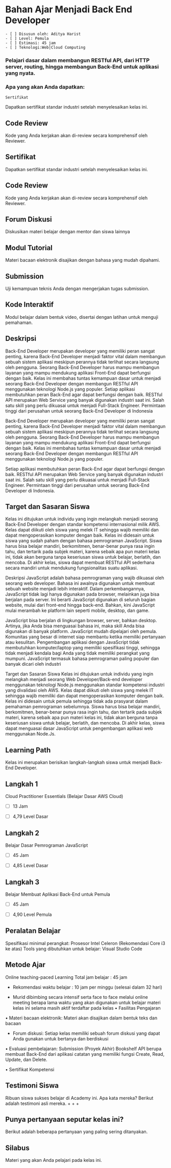 # Bahan Ajar Menjadi Back End Developer

```
- [ ] Disusun oleh: Aditya Harist
- [ ] Level: Pemula 
- [ ] Estimasi: 45 jam
- [ ] Teknologi:Web|Cloud Computing
```

### Pelajari dasar dalam membangun RESTful API, dari HTTP server, routing, hingga membangun Back-End untuk aplikasi yang nyata.

### Apa yang akan Anda dapatkan:
```
Sertifikat
```
Dapatkan sertifikat standar industri setelah menyelesaikan kelas ini.

## Code Review
Kode yang Anda kerjakan akan di-review secara komprehensif oleh Reviewer.

## Sertifikat
Dapatkan sertifikat standar industri setelah menyelesaikan kelas ini.

## Code Review
Kode yang Anda kerjakan akan di-review secara komprehensif oleh Reviewer.

## Forum Diskusi
Diskusikan materi belajar dengan mentor dan siswa lainnya

## Modul Tutorial
Materi bacaan elektronik disajikan dengan bahasa yang mudah dipahami.

## Submission
Uji kemampuan teknis Anda dengan mengerjakan tugas submission.

## Kode Interaktif
Modul belajar dalam bentuk video, disertai dengan latihan untuk menguji pemahaman.

## Deskripsi
Back-End Developer merupakan developer yang memiliki peran sangat penting, karena Back-End Developer menjadi faktor vital dalam membangun sebuah sistem aplikasi meskipun perannya tidak terlihat secara langsung oleh pengguna. Seorang Back-End Developer harus mampu membangun layanan yang mampu mendukung aplikasi Front-End dapat berfungsi dengan baik. Kelas ini membahas tuntas kemampuan dasar untuk menjadi seorang Back-End Developer dengan membangun RESTful API menggunakan teknologi Node.js yang populer.
Setiap aplikasi membutuhkan peran Back-End agar dapat berfungsi dengan baik.
RESTful API merupakan Web Service yang banyak digunakan industri saat ini.
Salah satu skill yang perlu dikuasai untuk menjadi Full-Stack Engineer.
Permintaan tinggi dari perusahan untuk seorang Back-End Developer di Indonesia

Back-End Developer merupakan developer yang memiliki peran sangat penting, karena Back-End Developer menjadi faktor vital dalam membangun sebuah sistem aplikasi meskipun perannya tidak terlihat secara langsung oleh pengguna. Seorang Back-End Developer harus mampu membangun layanan yang mampu mendukung aplikasi Front-End dapat berfungsi dengan baik. Kelas ini membahas tuntas kemampuan dasar untuk menjadi seorang Back-End Developer dengan membangun RESTful API menggunakan teknologi Node.js yang populer.

Setiap aplikasi membutuhkan peran Back-End agar dapat berfungsi dengan baik.
RESTful API merupakan Web Service yang banyak digunakan industri saat ini.
Salah satu skill yang perlu dikuasai untuk menjadi Full-Stack Engineer.
Permintaan tinggi dari perusahan untuk seorang Back-End Developer di Indonesia.

## Target dan Sasaran Siswa
Kelas ini ditujukan untuk individu yang ingin melangkah menjadi seorang Back-End Developer dengan standar kompetensi internasional milik AWS.
Kelas dapat diikuti oleh siswa yang melek IT sehingga wajib memiliki dan dapat mengoperasikan komputer dengan baik.
Kelas ini didesain untuk siswa yang sudah paham dengan bahasa pemrograman JavaScript.
Siswa harus bisa belajar mandiri, berkomitmen, benar-benar punya rasa ingin tahu, dan tertarik pada subjek materi, karena sebaik apa pun materi kelas ini, tidak akan berguna tanpa keseriusan siswa untuk belajar, berlatih, dan mencoba.
Di akhir kelas, siswa dapat membuat RESTful API sederhana secara mandiri untuk mendukung fungsionalitas suatu aplikasi.

Deskripsi
JavaScript adalah bahasa pemrograman yang wajib dikuasai oleh seorang web developer. Bahasa ini awalnya digunakan untuk membuat sebuah website menjadi lebih interaktif. Dalam perkembangannya, JavaScript tidak lagi hanya digunakan pada browser, melainkan juga bisa berjalan pada server. Ini berarti JavaScript digunakan di seluruh bagian website, mulai dari front-end hingga back-end. Bahkan, kini JavaScript mulai merambah ke platform lain seperti mobile, desktop, dan game.

JavaScript bisa berjalan di lingkungan browser, server, bahkan desktop. Artinya, jika Anda bisa menguasai bahasa ini, maka skill Anda bisa digunakan di banyak platform.
JavaScript mudah dipelajari oleh pemula. Komunitas yang besar di internet siap membantu ketika memiliki pertanyaan atau kesulitan.
Pengembangan aplikasi dengan JavaScript tidak membutuhkan komputer/laptop yang memiliki spesifikasi tinggi, sehingga tidak menjadi kendala bagi Anda yang tidak memiliki perangkat yang mumpuni.
JavaScript termasuk bahasa pemrograman paling populer dan banyak dicari oleh industri


Target dan Sasaran Siswa
Kelas ini ditujukan untuk individu yang ingin melangkah menjadi seorang Web Developer/Back-end developer menggunakan teknologi Node.js menggunakan standar kompetensi industri yang divalidasi oleh AWS.
Kelas dapat diikuti oleh siswa yang melek IT sehingga wajib memiliki dan dapat mengoperasikan komputer dengan baik.
Kelas ini didesain untuk pemula sehingga tidak ada prasyarat dalam pemahaman pemrograman sebelumnya.
Siswa harus bisa belajar mandiri, berkomitmen, benar-benar punya rasa ingin tahu, dan tertarik pada subjek materi, karena sebaik apa pun materi kelas ini, tidak akan berguna tanpa keseriusan siswa untuk belajar, berlatih, dan mencoba.
Di akhir kelas, siswa dapat menguasai dasar JavaScript untuk pengembangan aplikasi web menggunakan Node.Js.
 

## Learning Path
Kelas ini merupakan berisikan langkah-langkah siswa untuk menjadi Back-End Developer.

## Langkah 1
Cloud Practitioner Essentials (Belajar Dasar AWS Cloud)
- [ ] 13 Jam
- [ ] 4,79
Level Dasar
 

## Langkah 2
Belajar Dasar Pemrograman JavaScript
- [ ] 45 Jam
- [ ] 4,85
Level Dasar


## Langkah 3
Belajar Membuat Aplikasi Back-End untuk Pemula
- [ ] 45 Jam
- [ ] 4,90
Level Pemula


## Peralatan Belajar
Spesifikasi minimal perangkat:
Prosesor
Intel Celeron (Rekomendasi Core i3 ke atas)
Tools yang dibutuhkan untuk belajar:
Visual Studio Code


## Metode Ajar
Online teaching-paced Learning
Total jam belajar : 45 jam

- Rekomendasi waktu belajar : 10 jam per minggu
(selesai dalam 32 hari)

- Murid dibimbing secara intensif serta face to face melalui online meeting berapa lama waktu yang akan digunakan untuk belajar materi kelas ini selama masih aktif terdaftar pada kelas
• Fasilitas Pengajaran

• Materi bacaan elektronik: Materi akan disajikan dalam bentuk teks dan bacaan

- Forum diskusi: Setiap kelas memiliki sebuah forum diskusi yang dapat Anda gunakan untuk bertanya dan berdiskusi

• Evaluasi pembelajaran: Submission (Proyek Akhir) Bookshelf API berupa membuat Back-End dari aplikasi catatan yang memiliki fungsi Create, Read, Update, dan Delete.

• Sertifikat Kompetensi


## Testimoni Siswa
Ribuan siswa sukses belajar di Academy ini. Apa kata mereka? Berikut adalah testimoni asli mereka.
+
+
+

## Punya pertanyaan seputar kelas ini?
Berikut adalah beberapa pertanyaan yang paling sering ditanyakan.

## Silabus
Materi yang akan Anda pelajari pada kelas ini.

